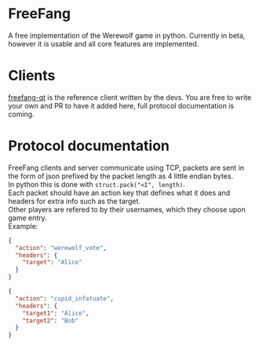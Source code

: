 # FreeFang
 A free implementation of the Werewolf game in python.
 Currently in beta, however it is usable and all core features are implemented.

# Clients

[freefang-qt](https://github.com/FreeFangGame/freefang-qt) is the reference client written by the devs.
You are free to write your own and PR to have it added here, full protocol documentation is coming.



# Protocol documentation
FreeFang clients and server communicate using TCP, packets are sent in the form of json prefixed by the packet length as 4 little endian bytes.  
In python this is done with `struct.pack("<I", length)`.  
Each packet should have an action key that defines what it does and headers for extra info such as the target.  
Other players are refered to by their usernames, which they choose upon game entry.  
Example:

```json
{
  "action": "werewolf_vote",
  "headers": {
    "target": "Alice"
  }
}
```
```json
{
  "action": "cupid_infatuate",
  "headers": {
    "target1": "Alice",
    "target2": "Bob"
  }
}
```

